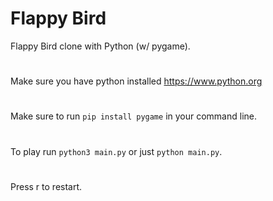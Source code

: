 # Flappy Bird
Flappy Bird clone with Python (w/ pygame).
#
Make sure you have python installed 
https://www.python.org
#
Make sure to run `pip install pygame` in your command line.
#
To play run `python3 main.py` or just `python main.py`.
#
Press r to restart.
